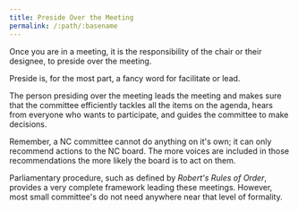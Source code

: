 ```yaml
---
title: Preside Over the Meeting
permalink: /:path/:basename
---
```


Once you are in a meeting, it is the responsibility of the chair or their
designee, to preside over the meeting.

Preside is, for the most part, a fancy word for facilitate or lead.

The person presiding over the meeting leads the meeting and makes sure that the
committee efficiently tackles all the items on the agenda, hears from everyone
who wants to participate, and guides the committee to make decisions.

Remember, a NC committee cannot do anything on it's own; it can only recommend
actions to the NC board. The more voices are included in those recommendations
the more likely the board is to act on them.

Parliamentary procedure, such as defined by *Robert's Rules of Order*, provides
a very complete framework leading these meetings. However, most small
committee's do not need anywhere near that level of formality.
